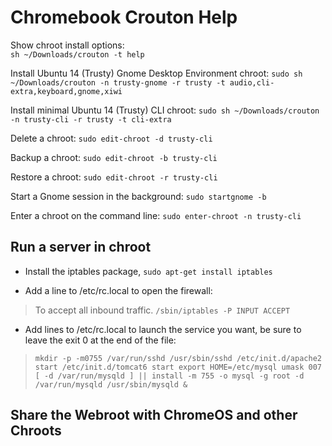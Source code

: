 Chromebook Crouton Help
=======================
Show chroot install options:	
`sh ~/Downloads/crouton -t help`

Install Ubuntu 14 (Trusty) Gnome Desktop Environment chroot:
`sudo sh ~/Downloads/crouton -n trusty-gnome -r trusty -t audio,cli-extra,keyboard,gnome,xiwi` 

Install minimal Ubuntu 14 (Trusty) CLI chroot:
`sudo sh ~/Downloads/crouton -n trusty-cli -r trusty -t cli-extra`

Delete a chroot: 
`sudo edit-chroot -d trusty-cli`

Backup a chroot:
`sudo edit-chroot -b trusty-cli` 

Restore a chroot: 
`sudo edit-chroot -r trusty-cli`

Start a Gnome session in the background:
`sudo startgnome -b`

Enter a chroot on the command line:
`sudo enter-chroot -n trusty-cli`

Run a server in chroot
----------------------
- Install the iptables package, `sudo apt-get install iptables`

- Add a line to /etc/rc.local to open the firewall: 
>To accept all inbound traffic.
>`/sbin/iptables -P INPUT ACCEPT`

- Add lines to /etc/rc.local to launch the service you want, be sure to leave the exit 0 at the end of the file:
>`mkdir -p -m0755 /var/run/sshd
>/usr/sbin/sshd
>/etc/init.d/apache2 start
>/etc/init.d/tomcat6 start
>export HOME=/etc/mysql
>umask 007
>[ -d /var/run/mysqld ] || install -m 755 -o mysql -g root -d /var/run/mysqld
>/usr/sbin/mysqld &`
   

Share the Webroot with ChromeOS and other Chroots
-------------------------------------------------
